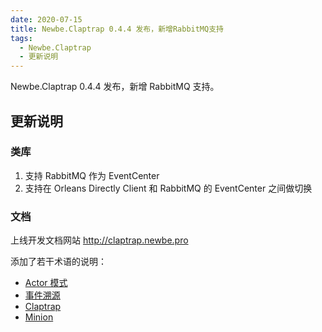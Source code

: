 ```yaml
---
date: 2020-07-15
title: Newbe.Claptrap 0.4.4 发布，新增RabbitMQ支持
tags:
  - Newbe.Claptrap
  - 更新说明
---
```


Newbe.Claptrap 0.4.4 发布，新增 RabbitMQ 支持。

<!-- more -->

<!-- md Header-Newbe-Claptrap.md -->

## 更新说明

### 类库

1. 支持 RabbitMQ 作为 EventCenter
2. 支持在 Orleans Directly Client 和 RabbitMQ 的 EventCenter 之间做切换

### 文档

上线开发文档网站 <http://claptrap.newbe.pro>

添加了若干术语的说明：

- [Actor 模式](02-1-Actor-Pattern)
- [事件溯源](02-2-Event-Sourcing)
- [Claptrap](02-3-Claptrap)
- [Minion](02-4-Minion)

<!-- md Footer-Newbe-Claptrap.md -->
